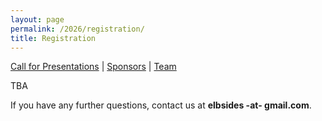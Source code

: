 ```yaml
---
layout: page
permalink: /2026/registration/
title: Registration
---
```

[Call for Presentations](/2026/cfp) | [Sponsors](/2026/#sponsors) | [Team](/2026/#team)

TBA


If you have any further questions, contact us at **elbsides -at- gmail.com**.
